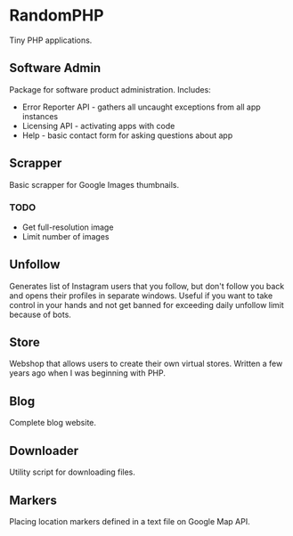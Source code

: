 # RandomPHP

Tiny PHP applications.

## Software Admin
Package for software product administration. Includes:
* Error Reporter API - gathers all uncaught exceptions from all app instances
* Licensing API - activating apps with code
* Help - basic contact form for asking questions about app

## Scrapper
Basic scrapper for Google Images thumbnails.

### TODO
* Get full-resolution image
* Limit number of images

## Unfollow
Generates list of Instagram users that you follow, but don't follow you back and opens their profiles in separate windows. Useful if you want to take control in your hands and not get banned for exceeding daily unfollow limit because of bots.

## Store
Webshop that allows users to create their own virtual stores. Written a few years ago when I was beginning with PHP.

## Blog
Complete blog website.

## Downloader
Utility script for downloading files.

## Markers
Placing location markers defined in a text file on Google Map API.
